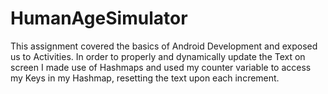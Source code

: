# HumanAgeSimulator

This assignment covered the basics of Android Development and exposed us to Activities. In order to properly and dynamically update the Text on screen I made use of Hashmaps and used my counter variable to access my Keys in my Hashmap, resetting the text upon each increment. 
